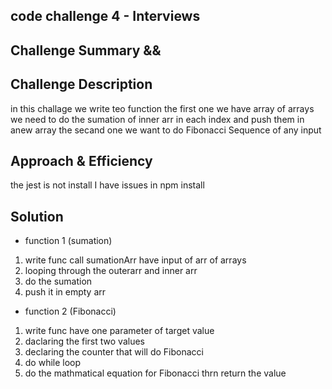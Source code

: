 ## code challenge 4 - Interviews
## Challenge Summary &&
## Challenge Description
in this challage we write teo function 
the first one we have array of arrays we need to do the sumation of inner arr in each index and push them in anew array
the secand one we want to do Fibonacci Sequence of any input 

## Approach & Efficiency
the jest is not install
I have issues in npm install
## Solution
* function 1 (sumation)
1. write func call sumationArr have input of arr of arrays
2. looping through the outerarr and inner arr
3. do the sumation 
4. push it in empty arr 

* function 2 (Fibonacci) 
1. write func have one parameter of target value 
2. daclaring the first two values 
3. declaring the counter that will do Fibonacci 
4. do while loop 
5. do the mathmatical equation for Fibonacci thrn return the value